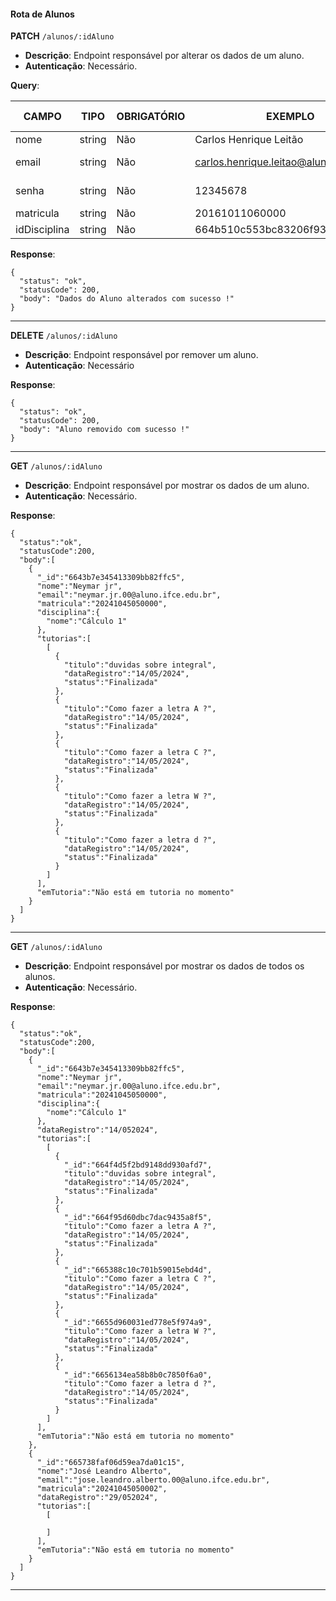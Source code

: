 #### Rota de Alunos

**PATCH** `/alunos/:idAluno`

- **Descrição**: Endpoint responsável por alterar os dados de um aluno.
- **Autenticação**: Necessário.

**Query**:

| CAMPO        | TIPO   | OBRIGATÓRIO   | EXEMPLO                                  | VALORES ACEITOS            |
| ------------ | ------ | ------------- | ---------------------------------------- | -------------------------- |
| nome         | string | Não           | Carlos Henrique Leitão                   |                            |
| email        | string | Não           | carlos.henrique.leitao@aluno.ifce.edu.br | somente @aluno.ifce.edu.br |
| senha        | string | Não           | 12345678                                 | De 8 até 10 caracteres     |
| matricula    | string | Não           | 20161011060000                           |                            |
| idDisciplina | string | Não           | 664b510c553bc83206f93345                 |                            |

**Response**:

```
{
  "status": "ok",
  "statusCode": 200,
  "body": "Dados do Aluno alterados com sucesso !"
}
```

---

**DELETE** `/alunos/:idAluno`

- **Descrição**: Endpoint responsável por remover um aluno.
- **Autenticação**: Necessário

**Response**:

```
{
  "status": "ok",
  "statusCode": 200,
  "body": "Aluno removido com sucesso !"
}
```

---

**GET** `/alunos/:idAluno`

- **Descrição**: Endpoint responsável por mostrar os dados de um aluno.
- **Autenticação**: Necessário.

**Response**:

```
{
  "status":"ok",
  "statusCode":200,
  "body":[
    {
      "_id":"6643b7e345413309bb82ffc5",
      "nome":"Neymar jr",
      "email":"neymar.jr.00@aluno.ifce.edu.br",
      "matricula":"20241045050000",
      "disciplina":{
        "nome":"Cálculo 1"
      },
      "tutorias":[
        [
          {
            "titulo":"duvidas sobre integral",
            "dataRegistro":"14/05/2024",
            "status":"Finalizada"
          },
          {
            "titulo":"Como fazer a letra A ?",
            "dataRegistro":"14/05/2024",
            "status":"Finalizada"
          },
          {
            "titulo":"Como fazer a letra C ?",
            "dataRegistro":"14/05/2024",
            "status":"Finalizada"
          },
          {
            "titulo":"Como fazer a letra W ?",
            "dataRegistro":"14/05/2024",
            "status":"Finalizada"
          },
          {
            "titulo":"Como fazer a letra d ?",
            "dataRegistro":"14/05/2024",
            "status":"Finalizada"
          }
        ]
      ],
      "emTutoria":"Não está em tutoria no momento"
    }
  ]
}
```

---

**GET** `/alunos/:idAluno`

- **Descrição**: Endpoint responsável por mostrar os dados de todos os alunos.
- **Autenticação**: Necessário.

**Response**:

```
{
  "status":"ok",
  "statusCode":200,
  "body":[
    {
      "_id":"6643b7e345413309bb82ffc5",
      "nome":"Neymar jr",
      "email":"neymar.jr.00@aluno.ifce.edu.br",
      "matricula":"20241045050000",
      "disciplina":{
        "nome":"Cálculo 1"
      },
      "dataRegistro":"14/052024",
      "tutorias":[
        [
          {
            "_id":"664f4d5f2bd9148dd930afd7",
            "titulo":"duvidas sobre integral",
            "dataRegistro":"14/05/2024",
            "status":"Finalizada"
          },
          {
            "_id":"664f95d60dbc7dac9435a8f5",
            "titulo":"Como fazer a letra A ?",
            "dataRegistro":"14/05/2024",
            "status":"Finalizada"
          },
          {
            "_id":"665388c10c701b59015ebd4d",
            "titulo":"Como fazer a letra C ?",
            "dataRegistro":"14/05/2024",
            "status":"Finalizada"
          },
          {
            "_id":"6655d960031ed778e5f974a9",
            "titulo":"Como fazer a letra W ?",
            "dataRegistro":"14/05/2024",
            "status":"Finalizada"
          },
          {
            "_id":"6656134ea58b8b0c7850f6a0",
            "titulo":"Como fazer a letra d ?",
            "dataRegistro":"14/05/2024",
            "status":"Finalizada"
          }
        ]
      ],
      "emTutoria":"Não está em tutoria no momento"
    },
    {
      "_id":"665738faf06d59ea7da01c15",
      "nome":"José Leandro Alberto",
      "email":"jose.leandro.alberto.00@aluno.ifce.edu.br",
      "matricula":"20241045050002",
      "dataRegistro":"29/052024",
      "tutorias":[
        [

        ]
      ],
      "emTutoria":"Não está em tutoria no momento"
    }
  ]
}
```

---
